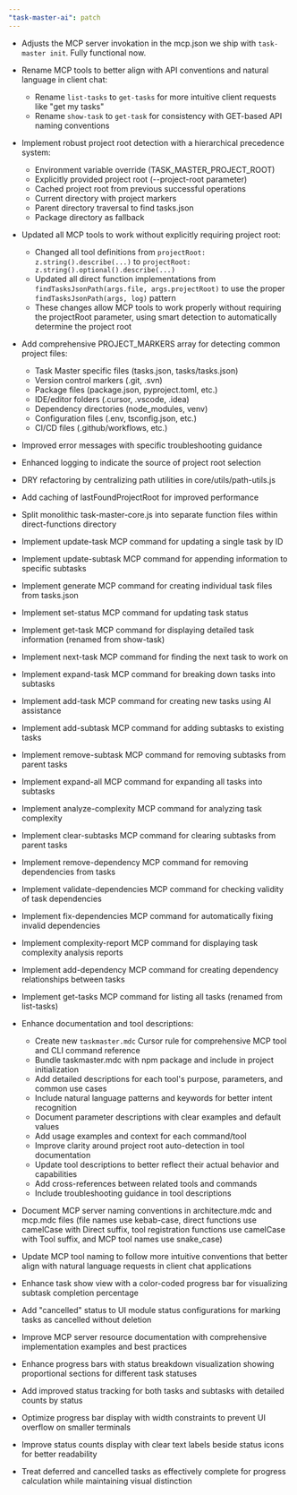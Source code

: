 ```yaml
---
"task-master-ai": patch
---
```


- Adjusts the MCP server invokation in the mcp.json we ship with `task-master init`. Fully functional now.

- Rename MCP tools to better align with API conventions and natural language in client chat:
  - Rename `list-tasks` to `get-tasks` for more intuitive client requests like "get my tasks"
  - Rename `show-task` to `get-task` for consistency with GET-based API naming conventions

- Implement robust project root detection with a hierarchical precedence system:
  - Environment variable override (TASK_MASTER_PROJECT_ROOT)
  - Explicitly provided project root (--project-root parameter)
  - Cached project root from previous successful operations
  - Current directory with project markers
  - Parent directory traversal to find tasks.json
  - Package directory as fallback

- Updated all MCP tools to work without explicitly requiring project root:
  - Changed all tool definitions from `projectRoot: z.string().describe(...)` to `projectRoot: z.string().optional().describe(...)`
  - Updated all direct function implementations from `findTasksJsonPath(args.file, args.projectRoot)` to use the proper `findTasksJsonPath(args, log)` pattern
  - These changes allow MCP tools to work properly without requiring the projectRoot parameter, using smart detection to automatically determine the project root

- Add comprehensive PROJECT_MARKERS array for detecting common project files:
  - Task Master specific files (tasks.json, tasks/tasks.json)
  - Version control markers (.git, .svn)
  - Package files (package.json, pyproject.toml, etc.)
  - IDE/editor folders (.cursor, .vscode, .idea)
  - Dependency directories (node_modules, venv)
  - Configuration files (.env, tsconfig.json, etc.)
  - CI/CD files (.github/workflows, etc.)

- Improved error messages with specific troubleshooting guidance
- Enhanced logging to indicate the source of project root selection
- DRY refactoring by centralizing path utilities in core/utils/path-utils.js
- Add caching of lastFoundProjectRoot for improved performance

- Split monolithic task-master-core.js into separate function files within direct-functions directory
- Implement update-task MCP command for updating a single task by ID
- Implement update-subtask MCP command for appending information to specific subtasks
- Implement generate MCP command for creating individual task files from tasks.json
- Implement set-status MCP command for updating task status
- Implement get-task MCP command for displaying detailed task information (renamed from show-task)
- Implement next-task MCP command for finding the next task to work on
- Implement expand-task MCP command for breaking down tasks into subtasks
- Implement add-task MCP command for creating new tasks using AI assistance
- Implement add-subtask MCP command for adding subtasks to existing tasks
- Implement remove-subtask MCP command for removing subtasks from parent tasks
- Implement expand-all MCP command for expanding all tasks into subtasks
- Implement analyze-complexity MCP command for analyzing task complexity
- Implement clear-subtasks MCP command for clearing subtasks from parent tasks
- Implement remove-dependency MCP command for removing dependencies from tasks
- Implement validate-dependencies MCP command for checking validity of task dependencies
- Implement fix-dependencies MCP command for automatically fixing invalid dependencies
- Implement complexity-report MCP command for displaying task complexity analysis reports
- Implement add-dependency MCP command for creating dependency relationships between tasks
- Implement get-tasks MCP command for listing all tasks (renamed from list-tasks)

- Enhance documentation and tool descriptions:
  - Create new `taskmaster.mdc` Cursor rule for comprehensive MCP tool and CLI command reference
  - Bundle taskmaster.mdc with npm package and include in project initialization
  - Add detailed descriptions for each tool's purpose, parameters, and common use cases
  - Include natural language patterns and keywords for better intent recognition
  - Document parameter descriptions with clear examples and default values
  - Add usage examples and context for each command/tool
  - Improve clarity around project root auto-detection in tool documentation
  - Update tool descriptions to better reflect their actual behavior and capabilities
  - Add cross-references between related tools and commands
  - Include troubleshooting guidance in tool descriptions

- Document MCP server naming conventions in architecture.mdc and mcp.mdc files (file names use kebab-case, direct functions use camelCase with Direct suffix, tool registration functions use camelCase with Tool suffix, and MCP tool names use snake_case)
- Update MCP tool naming to follow more intuitive conventions that better align with natural language requests in client chat applications
- Enhance task show view with a color-coded progress bar for visualizing subtask completion percentage
- Add "cancelled" status to UI module status configurations for marking tasks as cancelled without deletion
- Improve MCP server resource documentation with comprehensive implementation examples and best practices
- Enhance progress bars with status breakdown visualization showing proportional sections for different task statuses
- Add improved status tracking for both tasks and subtasks with detailed counts by status
- Optimize progress bar display with width constraints to prevent UI overflow on smaller terminals
- Improve status counts display with clear text labels beside status icons for better readability
- Treat deferred and cancelled tasks as effectively complete for progress calculation while maintaining visual distinction

